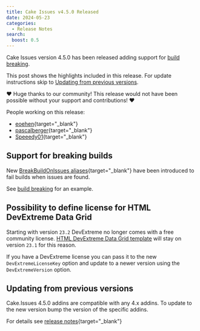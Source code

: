 ```yaml
---
title: Cake Issues v4.5.0 Released
date: 2024-05-23
categories:
  - Release Notes
search:
  boost: 0.5
---
```


Cake Issues version 4.5.0 has been released adding support for [build breaking].

<!-- more -->

This post shows the highlights included in this release.
For update instructions skip to [Updating from previous versions](#updating-from-previous-versions).

❤ Huge thanks to our community! This release would not have been possible without your support and contributions! ❤

People working on this release:

* [eoehen](https://github.com/eoehen){target="_blank"}
* [pascalberger](https://github.com/pascalberger){target="_blank"}
* [Speeedy01](https://github.com/Speeedy01){target="_blank"}

## Support for breaking builds

New [BreakBuildOnIssues aliases]{target="_blank"} have been introduced to fail builds when issues are found.

See [build breaking] for an example.

## Possibility to define  license for HTML DevExtreme Data Grid

Starting with version `23.2` DevExtreme no longer comes with a free community license.
[HTML DevExtreme Data Grid template] will stay on version `23.1` for this reason.

If you have a DevExtreme license you can pass it to the new `DevExtremeLicenseKey` option
and update to a newer version using the `DevExtremeVersion` option.

## Updating from previous versions

Cake.Issues 4.5.0 addins are compatible with any 4.x addins.
To update to the new version bump the version of the specific addins.

For details see [release notes](https://github.com/cake-contrib/Cake.Issues/releases/tag/4.5.0){target="_blank"}

[build breaking]: ../../documentation/usage/breaking-builds/breaking-builds.md
[BreakBuildOnIssues aliases]: https://cakebuild.net/extensions/cake-issues/#Build-Breaking
[HTML DevExtreme Data Grid template]: ../../documentation/report-formats/generic/templates/htmldxdatagrid.md
